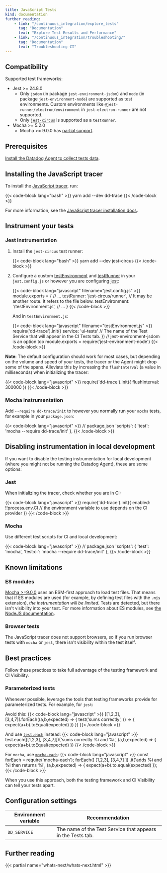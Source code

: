 ```yaml
---
title: JavaScript Tests
kind: documentation
further_reading:
    - link: "/continuous_integration/explore_tests"
      tag: "Documentation"
      text: "Explore Test Results and Performance"
    - link: "/continuous_integration/troubleshooting/"
      tag: "Documentation"
      text: "Troubleshooting CI"
---
```


## Compatibility

Supported test frameworks:
* Jest >= 24.8.0
  * Only `jsdom` (in package `jest-environment-jsdom`) and `node` (in package `jest-environment-node`) are supported as test environments. Custom environments like `@jest-runner/electron/environment` in `jest-electron-runner` are not supported.
  * Only [`jest-circus`][1] is supported as a `testRunner`.
* Mocha >= 5.2.0
  * Mocha >= 9.0.0 has [partial support](#known-limitations).

## Prerequisites

[Install the Datadog Agent to collect tests data][2].

## Installing the JavaScript tracer

To install the [JavaScript tracer][3], run:

{{< code-block lang="bash" >}}
yarn add --dev dd-trace
{{< /code-block >}}

For more information, see the [JavaScript tracer installation docs][4].

## Instrument your tests

### Jest instrumentation

1. Install the `jest-circus` test runner:

    {{< code-block lang="bash" >}}
yarn add --dev jest-circus
{{< /code-block >}}

2. Configure a custom [testEnvironment][5] and [testRunner][6] in your `jest.config.js` or however you are configuring [jest][7]:

    {{< code-block lang="javascript" filename="jest.config.js" >}}
module.exports = {
  // ...
  testRunner: 'jest-circus/runner',
  // It may be another route. It refers to the file below.
  testEnvironment: '<rootDir>/testEnvironment.js',
  // ...
}
{{< /code-block >}}

    And in `testEnvironment.js`:

    {{< code-block lang="javascript" filename="testEnvironment.js" >}}
require('dd-trace').init({
  service: 'ui-tests' // The name of the Test Service that will appear in the CI Tests tab.
})
// jest-environment-jsdom is an option too
module.exports = require('jest-environment-node')
{{< /code-block >}}

**Note**: The default configuration should work for most cases, but depending on the volume and speed of your tests, the tracer or the Agent might drop some of the spans. Alleviate this by increasing the `flushInterval` (a value in milliseconds) when initializing the tracer:

{{< code-block lang="javascript" >}}
require('dd-trace').init({
  flushInterval: 300000
})
{{< /code-block >}}

### Mocha instrumentation

Add `--require dd-trace/init` to however you normally run your `mocha` tests, for example in your `package.json`:

{{< code-block lang="javascript" >}}
// package.json
'scripts': {
  'test': 'mocha --require dd-trace/init'
},
{{< /code-block >}}

## Disabling instrumentation in local development

If you want to disable the testing instrumentation for local development (where you might not be running the Datadog Agent), these are some options:

### Jest

When initializing the tracer, check whether you are in CI:

{{< code-block lang="javascript" >}}
require('dd-trace').init({
  enabled: !!process.env.CI // the environment variable to use depends on the CI provider
})
{{< /code-block >}}

### Mocha

Use different test scripts for CI and local development:

{{< code-block lang="javascript" >}}
// package.json
'scripts': {
  'test': 'mocha',
  'test:ci': 'mocha --require dd-trace/init'
},
{{< /code-block >}}

## Known limitations

### ES modules
[Mocha >=9.0.0][8] uses an ESM-first approach to load test files. That means that if ES modules are used (for example, by defining test files with the `.mjs` extension), _the instrumentation will be limited_. Tests are detected, but there isn't visibility into your test. For more information about ES modules, see [the NodeJS documentation][9].

### Browser tests
The JavaScript tracer does not support browsers, so if you run browser tests with `mocha` or `jest`, there isn't visibility within the test itself.

## Best practices

Follow these practices to take full advantage of the testing framework and CI Visibility.


### Parameterized tests

Whenever possible, leverage the tools that testing frameworks provide for parameterized tests. For example, for `jest`:

Avoid this:
{{< code-block lang="javascript" >}}
[[1,2,3], [3,4,7]].forEach((a,b,expected) => {
  test('sums correctly', () => {
    expect(a+b).toEqual(expected)
  })
})
{{< /code-block >}}

And use [`test.each`][10] instead:
{{< code-block lang="javascript" >}}
test.each([[1,2,3], [3,4,7]])('sums correctly %i and %i', (a,b,expected) => {
  expect(a+b).toEqual(expected)
})
{{< /code-block >}}

For `mocha`, use [`mocha-each`][11]:
{{< code-block lang="javascript" >}}
const forEach = require('mocha-each');
forEach([
  [1,2,3],
  [3,4,7]
])
.it('adds %i and %i then returns %i', (a,b,expected) => {
  expect(a+b).to.equal(expected)
});
{{< /code-block >}}

When you use this approach, both the testing framework and CI Visibility can tell your tests apart.


## Configuration settings

| Environment variable           | Recommendation                                                         |
|--------------------------------|------------------------------------------------------------------------|
| `DD_SERVICE`                   | The name of the Test Service that appears in the Tests tab.     |

## Further reading

{{< partial name="whats-next/whats-next.html" >}}

[1]: https://github.com/facebook/jest/tree/master/packages/jest-circus
[2]: /continuous_integration/setup_tests/agent/
[3]: https://github.com/DataDog/dd-trace-js
[4]: /tracing/setup_overview/setup/nodejs
[5]: https://jestjs.io/docs/en/configuration#testenvironment-string
[6]: https://jestjs.io/docs/en/configuration#testrunner-string
[7]: https://jestjs.io/docs/en/configuration
[8]: https://github.com/mochajs/mocha/releases/tag/v9.0.0
[9]: https://nodejs.org/api/packages.html#packages_determining_module_system
[10]: https://jestjs.io/docs/api#testeachtablename-fn-timeout
[11]: https://github.com/ryym/mocha-each
